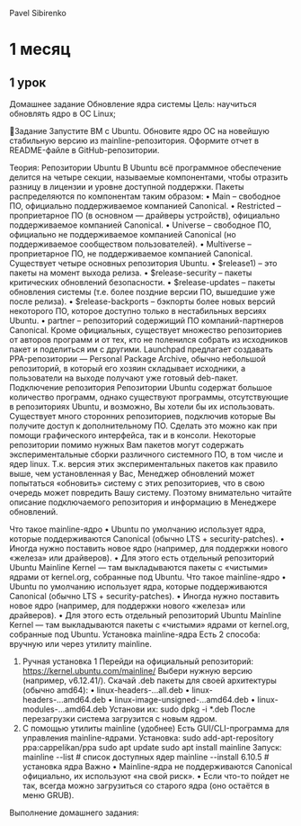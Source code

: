 Pavel Sibirenko
# 1 месяц
## 1 урок
Домашнее задание
Обновление ядра системы
Цель:
научиться обновлять ядро в ОС Linux;

🎯Задание
Запустите ВМ c Ubuntu.
Обновите ядро ОС на новейшую стабильную версию из mainline-репозитория.
Оформите отчет в README-файле в GitHub-репозитории.

Теория:
Репозитории Ubuntu
В Ubuntu всё программное обеспечение делится на четыре секции, называемые компонентами,
 чтобы отразить разницу в лицензии и уровне доступной поддержки.
Пакеты распределяются по компонентам таким образом:
	•	Main – свободное ПО, официально поддерживаемое компанией Canonical. 
	•	Restricted – проприетарное ПО (в основном — драйверы устройств), официально поддерживаемое компанией Canonical. 
	•	Universe – свободное ПО, официально не поддерживаемое компанией Canonical (но поддерживаемое сообществом пользователей). 
	•	Multiverse – проприетарное ПО, не поддерживаемое компанией Canonical. 
Существует четыре основных репозитория Ubuntu.
	•	$release1) – это пакеты на момент выхода релиза. 
	•	$release-security – пакеты критических обновлений безопасности. 
	•	$release-updates – пакеты обновления системы (т.е. более поздние версии ПО, вышедшие уже после релиза). 
	•	$release-backports – бэкпорты более новых версий некоторого ПО, которое доступно только в нестабильных версиях Ubuntu. 
	•	partner – репозиторий содержищий ПО компаний-партнеров Canonical. 
Кроме официальных, существует множество репозиториев от авторов программ и от тех, кто не поленился собрать из исходников пакет и поделиться им с другими. Launchpad предлагает создавать PPA-репозитории — Personal Package Archive, обычно небольшой репозиторий, в который его хозяин складывает исходники, а пользователи на выходе получают уже готовый deb-пакет.
Подключение репозитория
Репозитории Ubuntu содержат большое количество программ, однако существуют программы, отсутствующие в репозиториях Ubuntu, и возможно, Вы хотели бы их использовать. Существует много сторонних репозиториев, подключив которые Вы получите доступ к дополнительному ПО. Сделать это можно как при помощи графического интерфейса, так и в консоли.
Некоторые репозитории помимо нужных Вам пакетов могут содержать экспериментальные сборки различного системного ПО, в том числе и ядер linux. Т.к. версия этих экспериментальных пакетов как правило выше, чем установленная у Вас, Менеджер обновлений может попытаться «обновить» систему с этих репозиториев, что в свою очередь может повредить Вашу систему. Поэтому внимательно читайте описание подключаемого репозитория и информацию в Менеджере обновлений.

Что такое mainline-ядро
	•	Ubuntu по умолчанию использует ядра, которые поддерживаются Canonical (обычно LTS + security-patches).
	•	Иногда нужно поставить новое ядро (например, для поддержки нового «железа» или драйверов).
	•	Для этого есть отдельный репозиторий Ubuntu Mainline Kernel — там выкладываются пакеты с «чистыми» ядрами от kernel.org, собранные под Ubuntu.
 Что такое mainline-ядро
	•	Ubuntu по умолчанию использует ядра, которые поддерживаются Canonical (обычно LTS + security-patches).
	•	Иногда нужно поставить новое ядро (например, для поддержки нового «железа» или драйверов).
	•	Для этого есть отдельный репозиторий Ubuntu Mainline Kernel — там выкладываются пакеты с «чистыми» ядрами от kernel.org, собранные под Ubuntu.
Установка mainline-ядра
Есть 2 способа: вручную или через утилиту mainline.
1. Ручная установка
	1	Перейди на официальный репозиторий:  https://kernel.ubuntu.com/mainline/
   Выбери нужную версию (например, v6.12.41/).
Скачай .deb пакеты для своей архитектуры (обычно amd64):
	•	linux-headers-...all.deb
	•	linux-headers-...amd64.deb
	•	linux-image-unsigned-...amd64.deb
	•	linux-modules-...amd64.deb
Установи их:
sudo dpkg -i *.deb
После перезагрузки система загрузится с новым ядром.
2. С помощью утилиты mainline (удобнее)
Есть GUI/CLI-программа для управления mainline-ядрами.
Установка:
sudo add-apt-repository ppa:cappelikan/ppa
sudo apt update
sudo apt install mainline
Запуск:
mainline --list   # список доступных ядер
mainline --install 6.10.5   # установка ядра
Важно
	•	Mainline-ядра не поддерживаются Canonical официально, их используют «на свой риск».
	•	Если что-то пойдет не так, всегда можно загрузиться со старого ядра (оно остаётся в меню GRUB).

 Выполнение домашнего задания:
 




